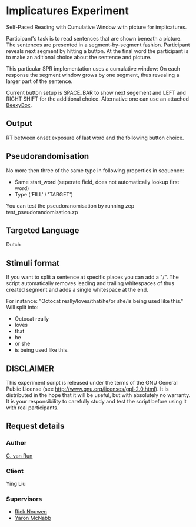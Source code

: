 # Implicatures Experiment
Self-Paced Reading with Cumulative Window with picture for implicatures.

Participant's task is to read sentences that are shown beneath a picture. The sentences are presented in a segment-by-segment fashion. Participant reveals next segment by hitting a button. At the final word the participant is to make an aditional choice about the sentence and picture.

This particular SPR implementation uses a cumulative window: On each response the segment window grows by one segment, thus revealing a larger part of the sentence.

Current button setup is SPACE_BAR to show next segement and LEFT and RIGHT SHIFT for the additional choice. Alternative one can use an attached [BeexyBox](http://www.beexy.org/responseboxes/).

## Output
RT between onset exposure of last word and the following button choice.

## Pseudorandomisation
No more then three of the same type in following properties in sequence:
* Same start_word (seperate field, does not automatically lookup first word)
* Type ('FILL' / 'TARGET')

You can test the pseudoranomisation by running
 zep test_pseudorandomisation.zp

## Targeted Language
Dutch

## Stimuli format
If you want to split a sentence at specific places you can add a "/". The script automatically removes leading and trailing whitespaces of thus created segment and adds a single whitespace at the end.

For instance:
 "Octocat really/loves/that/he/or she/is being used like this."
Will split into:
* Octocat really
* loves
* that
* he
* or she
* is being used like this.

## DISCLAIMER
This experiment script is released under the terms of the GNU General Public License (see http://www.gnu.org/licenses/gpl-2.0.html). It is distributed in the hope that it will be useful, but with absolutely no warranty. It is your responsibility to carefully study and test the script before using it with real participants.

## Request details
### Author
[C. van Run](http://www.uu.nl/staff/CPAvanRun)
### Client
Ying Liu
### Supervisors
* [Rick Nouwen](http://www.uu.nl/medewerkers/RWFNouwen)
* [Yaron McNabb](http://www.uu.nl/medewerkers/YMcNabb)
